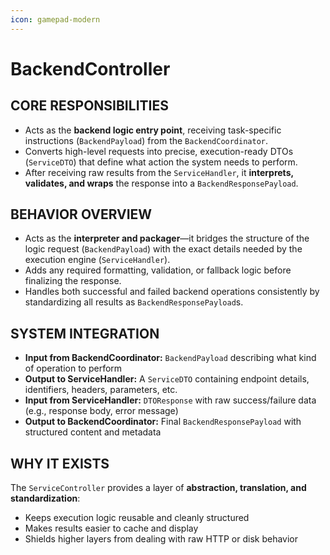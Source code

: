 ```yaml
---
icon: gamepad-modern
---
```


# BackendController

## CORE RESPONSIBILITIES

* Acts as the **backend logic entry point**, receiving task-specific instructions (`BackendPayload`) from the `BackendCoordinator`.
* Converts high-level requests into precise, execution-ready DTOs (`ServiceDTO`) that define what action the system needs to perform.
* After receiving raw results from the `ServiceHandler`, it **interprets, validates, and wraps** the response into a `BackendResponsePayload`.

## BEHAVIOR OVERVIEW

* Acts as the **interpreter and packager**—it bridges the structure of the logic request (`BackendPayload`) with the exact details needed by the execution engine (`ServiceHandler`).
* Adds any required formatting, validation, or fallback logic before finalizing the response.
* Handles both successful and failed backend operations consistently by standardizing all results as `BackendResponsePayload`s.

## SYSTEM INTEGRATION

* **Input from BackendCoordinator:** `BackendPayload` describing what kind of operation to perform
* **Output to ServiceHandler:** A `ServiceDTO` containing endpoint details, identifiers, headers, parameters, etc.
* **Input from ServiceHandler:** `DTOResponse` with raw success/failure data (e.g., response body, error message)
* **Output to BackendCoordinator:** Final `BackendResponsePayload` with structured content and metadata

## WHY IT EXISTS

The `ServiceController` provides a layer of **abstraction, translation, and standardization**:

* Keeps execution logic reusable and cleanly structured
* Makes results easier to cache and display
* Shields higher layers from dealing with raw HTTP or disk behavior
